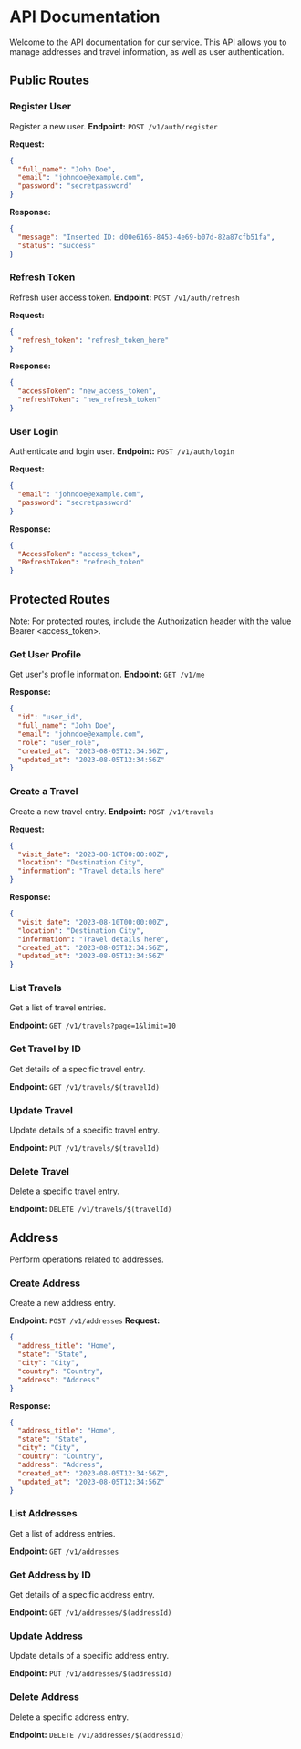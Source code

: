 # API Documentation

Welcome to the API documentation for our service. This API allows you to manage addresses and travel information, as well as user authentication.

## Public Routes

### Register User
Register a new user.
**Endpoint:** `POST /v1/auth/register`

**Request:**
```json
{
  "full_name": "John Doe",
  "email": "johndoe@example.com",
  "password": "secretpassword"
}
```
**Response:**
```json
{
  "message": "Inserted ID: d00e6165-8453-4e69-b07d-82a87cfb51fa",
  "status": "success"
}
```

### Refresh Token
Refresh user access token.
**Endpoint:** `POST /v1/auth/refresh`

**Request:**
```json
{
  "refresh_token": "refresh_token_here"
}

```
**Response:**
```json
{
  "accessToken": "new_access_token",
  "refreshToken": "new_refresh_token"
}
```

### User Login
Authenticate and login user.
**Endpoint:** `POST /v1/auth/login`

**Request:**
```json
{
  "email": "johndoe@example.com",
  "password": "secretpassword"
}
```
**Response:**
```json
{
  "AccessToken": "access_token",
  "RefreshToken": "refresh_token"
}
```

## Protected Routes
Note: For protected routes, include the Authorization header with the value Bearer <access_token>.

### Get User Profile
Get user's profile information.
**Endpoint:** `GET /v1/me`

**Response:**
```json
{
  "id": "user_id",
  "full_name": "John Doe",
  "email": "johndoe@example.com",
  "role": "user_role",
  "created_at": "2023-08-05T12:34:56Z",
  "updated_at": "2023-08-05T12:34:56Z"
}
```

### Create a Travel
Create a new travel entry.
**Endpoint:** `POST /v1/travels`

**Request:**
```json
{
  "visit_date": "2023-08-10T00:00:00Z",
  "location": "Destination City",
  "information": "Travel details here"
}
```
**Response:**
```json
{
  "visit_date": "2023-08-10T00:00:00Z",
  "location": "Destination City",
  "information": "Travel details here",
  "created_at": "2023-08-05T12:34:56Z",
  "updated_at": "2023-08-05T12:34:56Z"
}
```

### List Travels

Get a list of travel entries.

**Endpoint:** `GET /v1/travels?page=1&limit=10`

### Get Travel by ID

Get details of a specific travel entry.

**Endpoint:** `GET /v1/travels/$(travelId)`

### Update Travel

Update details of a specific travel entry.

**Endpoint:** `PUT /v1/travels/$(travelId)`

### Delete Travel

Delete a specific travel entry.

**Endpoint:** `DELETE /v1/travels/$(travelId)`

## Address

Perform operations related to addresses.

### Create Address

Create a new address entry.

**Endpoint:** `POST /v1/addresses`
**Request:**
```json
{
  "address_title": "Home",
  "state": "State",
  "city": "City",
  "country": "Country",
  "address": "Address"
}
```
**Response:**
```json
{
  "address_title": "Home",
  "state": "State",
  "city": "City",
  "country": "Country",
  "address": "Address",
  "created_at": "2023-08-05T12:34:56Z",
  "updated_at": "2023-08-05T12:34:56Z"
}
```

### List Addresses

Get a list of address entries.

**Endpoint:** `GET /v1/addresses`

### Get Address by ID

Get details of a specific address entry.

**Endpoint:** `GET /v1/addresses/$(addressId)`

### Update Address

Update details of a specific address entry.

**Endpoint:** `PUT /v1/addresses/$(addressId)`

### Delete Address

Delete a specific address entry.

**Endpoint:** `DELETE /v1/addresses/$(addressId)`

